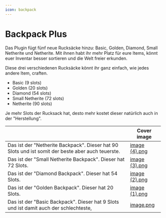 ```yaml
---
icon: backpack
---
```


# Backpack Plus

Das Plugin fügt fünf neue Rucksäcke hinzu: Basic, Golden, Diamond, Small Netherite und Netherite. Mit ihnen habt ihr mehr Platz für eure Items, könnt euer Inventar besser sortieren und die Welt freier erkunden.



Diese drei verschiedenen Rucksäcke könnt ihr  ganz einfach, wie jedes andere Item, craften.

* Basic (9 slots)
* Golden (20 slots)
* Diamond (54 slots)
* Small Netherite (72 slots)
* Netherite (90 slots)

Je mehr Slots der Rucksack hat, desto mehr kostet dieser natürlich auch in der "Herstellung".



<table data-view="cards"><thead><tr><th></th><th data-hidden data-card-cover data-type="image">Cover image</th></tr></thead><tbody><tr><td>Das ist der "Netherite Backpack". Dieser hat 90 Slots und ist somit der beste aber auch teuerste.</td><td data-object-fit="fill"><a href="../.gitbook/assets/image (4).png">image (4).png</a></td></tr><tr><td>Das ist der "Small Netherite Backpack". Dieser hat 72 Slots.</td><td data-object-fit="fill"><a href="../.gitbook/assets/image (3).png">image (3).png</a></td></tr><tr><td>Das ist der "Diamond Backpack". Dieser hat 54 Slots.</td><td data-object-fit="contain"><a href="../.gitbook/assets/image (2).png">image (2).png</a></td></tr><tr><td>Das ist der "Golden Backpack". Dieser hat 20 Slots.</td><td data-object-fit="contain"><a href="../.gitbook/assets/image (1).png">image (1).png</a></td></tr><tr><td>Das ist der "Basic Backpack". Dieser hat 9 Slots und ist damit auch der schlechteste, </td><td data-object-fit="contain"><a href="../.gitbook/assets/image.png">image.png</a></td></tr></tbody></table>
